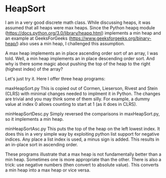 # HeapSort
I am in a very good discrete math class.  While discussing heaps, it was assumed that all heaps were max heaps.  Since the Python heapq module (https://docs.python.org/3.0/library/heapq.html) implements a min heap and an example at GeeksForGeeks (https://www.geeksforgeeks.org/binary-heap/) also uses a min heap, I challenged this assumption.

A max heap implements an in place ascending order sort of an array, I was told.  Well, a min heap implements an in place descending order sort.  And why is there some magic about pushing the top of the heap to the right (highest index) of the array?

Let's just try it.  Here I offer three heap programs:

maxHeapSort.py  This is copied out of Cormen, Lieserson, Rivest and Stein (CLRS) with minimal changes needed to implment it in Python.  The changes are trivial and you may think some of them silly.  For example, a dummy value at index 0 allows counting to start at 1 (as it does in CLRS).

minHeapSortDesc.py Simply reversed the comparisons in maxHeapSort.py, so it implements a min heap.

minHeapSortAsc.py  This puts the top of the heap on the left lowest index.  It does this in a very simple way by exploiting python list support for negative indices.  Any place a list index is used, a minus sign is added.  This results in an in-place sort in ascending order.

These programs illustrate that a max heap is not fundamentally better than a min heap.  Sometimes one is more appropriate than the other.  There is also a trick: use negative numbers (then convert to absolute value).  This converts a min heap into a max heap or vice versa.

